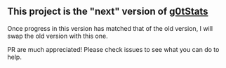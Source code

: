 ## This project is the "next" version of [g0tStats](https://github.com/AVAVT/g0tStats)

Once progress in this version has matched that of the old version, I will swap the old version with this one.

PR are much appreciated! Please check issues to see what you can do to help.